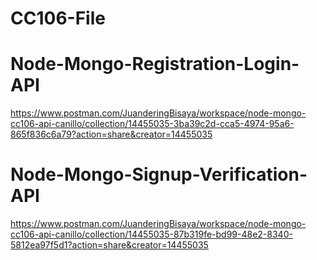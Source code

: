 # CC106-File

# Node-Mongo-Registration-Login-API

https://www.postman.com/JuanderingBisaya/workspace/node-mongo-cc106-api-canillo/collection/14455035-3ba39c2d-cca5-4974-95a6-865f836c6a79?action=share&creator=14455035

# Node-Mongo-Signup-Verification-API

https://www.postman.com/JuanderingBisaya/workspace/node-mongo-cc106-api-canillo/collection/14455035-87b319fe-bd99-48e2-8340-5812ea97f5d1?action=share&creator=14455035
